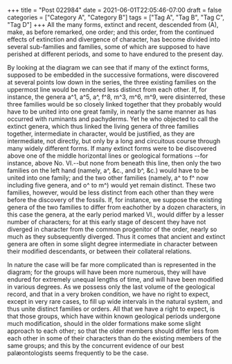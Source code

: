 +++
title = "Post 022984"
date = 2021-06-01T22:05:46-07:00
draft = false
categories = ["Category A", "Category B"]
tags = ["Tag A", "Tag B", "Tag C", "Tag D"]
+++
All the many forms, extinct and recent, descended from (A), make, as before remarked, one order; and this order, from the continued effects of extinction and divergence of character, has become divided into several sub-families and families, some of which are supposed to have perished at different periods, and some to have endured to the present day.

By looking at the diagram we can see that if many of the extinct forms, supposed to be embedded in the successive formations, were discovered at several points low down in the series, the three existing families on the uppermost line would be rendered less distinct from each other. If, for instance, the genera a^1, a^5, a^, f^8, m^3, m^6, m^9, were disinterred, these three families would be so closely linked together that they probably would have to be united into one great family, in nearly the same manner as has occurred with ruminants and pachyderms. Yet he who objected to call the extinct genera, which thus linked the living genera of three families together, intermediate in character, would be justified, as they are intermediate, not directly, but only by a long and circuitous course through many widely different forms. If many extinct forms were to be discovered above one of the middle horizontal lines or geological formations --for instance, above No. VI.--but none from beneath this line, then only the two families on the left hand (namely, a^, &c., and b^, &c.) would have to be united into one family; and the two other families (namely, a^ to f^ now including five genera, and o^ to m^) would yet remain distinct. These two families, however, would be less distinct from each other than they were before the discovery of the fossils. If, for instance, we suppose the existing genera of the two families to differ from eachother by a dozen characters, in this case the genera, at the early period marked VI., would differ by a lesser number of characters; for at this early stage of descent they have not diverged in character from the common progenitor of the order, nearly so much as they subsequently diverged. Thus it comes that ancient and extinct genera are often in some slight degree intermediate in character between their modified descendants, or between their collateral relations.

In nature the case will be far more complicated than is represented in the diagram; for the groups will have been more numerous, they will have endured for extremely unequal lengths of time, and will have been modified in various degrees. As we possess only the last volume of the geological record, and that in a very broken condition, we have no right to expect, except in very rare cases, to fill up wide intervals in the natural system, and thus unite distinct families or orders. All that we have a right to expect, is that those groups, which have within known geological periods undergone much modification, should in the older formations make some slight approach to each other; so that the older members should differ less from each other in some of their characters than do the existing members of the same groups; and this by the concurrent evidence of our best palæontologists seems frequently to be the case.
